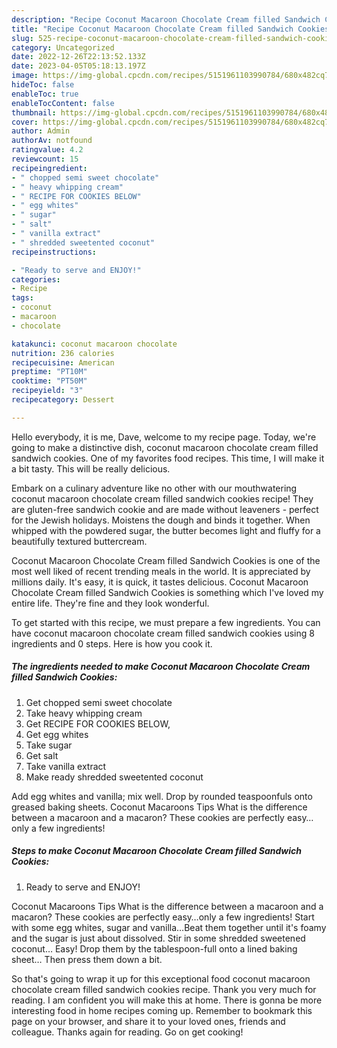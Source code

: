 ```yaml
---
description: "Recipe Coconut Macaroon Chocolate Cream filled Sandwich Cookies the Delicious}"
title: "Recipe Coconut Macaroon Chocolate Cream filled Sandwich Cookies the Delicious}"
slug: 525-recipe-coconut-macaroon-chocolate-cream-filled-sandwich-cookies-the-delicious
category: Uncategorized
date: 2022-12-26T22:13:52.133Z
date: 2023-04-05T05:18:13.197Z
image: https://img-global.cpcdn.com/recipes/5151961103990784/680x482cq70/coconut-macaroon-chocolate-cream-filled-sandwich-cookies-recipe-main-photo.jpg
hideToc: false
enableToc: true
enableTocContent: false
thumbnail: https://img-global.cpcdn.com/recipes/5151961103990784/680x482cq70/coconut-macaroon-chocolate-cream-filled-sandwich-cookies-recipe-main-photo.jpg
cover: https://img-global.cpcdn.com/recipes/5151961103990784/680x482cq70/coconut-macaroon-chocolate-cream-filled-sandwich-cookies-recipe-main-photo.jpg
author: Admin
authorAv: notfound
ratingvalue: 4.2
reviewcount: 15
recipeingredient:
- " chopped semi sweet chocolate"
- " heavy whipping cream"
- " RECIPE FOR COOKIES BELOW"
- " egg whites"
- " sugar"
- " salt"
- " vanilla extract"
- " shredded sweetented coconut"
recipeinstructions:

- "Ready to serve and ENJOY!"
categories:
- Recipe
tags:
- coconut
- macaroon
- chocolate

katakunci: coconut macaroon chocolate 
nutrition: 236 calories
recipecuisine: American
preptime: "PT10M"
cooktime: "PT50M"
recipeyield: "3"
recipecategory: Dessert

---
```



Hello everybody, it is me, Dave, welcome to my recipe page. Today, we're going to make a distinctive dish, coconut macaroon chocolate cream filled sandwich cookies. One of my favorites food recipes. This time, I will make it a bit tasty. This will be really delicious.

Embark on a culinary adventure like no other with our mouthwatering coconut macaroon chocolate cream filled sandwich cookies recipe! They are gluten-free sandwich cookie and are made without leaveners - perfect for the Jewish holidays. Moistens the dough and binds it together. When whipped with the powdered sugar, the butter becomes light and fluffy for a beautifully textured buttercream.

Coconut Macaroon Chocolate Cream filled Sandwich Cookies is one of the most well liked of recent trending meals in the world. It is appreciated by millions daily. It's easy, it is quick, it tastes delicious. Coconut Macaroon Chocolate Cream filled Sandwich Cookies is something which I've loved my entire life. They're fine and they look wonderful.


To get started with this recipe, we must prepare a few ingredients. You can have coconut macaroon chocolate cream filled sandwich cookies using 8 ingredients and 0 steps. Here is how you cook it.

<!--inarticleads1-->

##### The ingredients needed to make Coconut Macaroon Chocolate Cream filled Sandwich Cookies:

1. Get  chopped semi sweet chocolate
1. Take  heavy whipping cream
1. Get  RECIPE FOR COOKIES BELOW,
1. Get  egg whites
1. Take  sugar
1. Get  salt
1. Take  vanilla extract
1. Make ready  shredded sweetented coconut


Add egg whites and vanilla; mix well. Drop by rounded teaspoonfuls onto greased baking sheets. Coconut Macaroons Tips What is the difference between a macaroon and a macaron? These cookies are perfectly easy…only a few ingredients! 

<!--inarticleads2-->

##### Steps to make Coconut Macaroon Chocolate Cream filled Sandwich Cookies:


1. Ready to serve and ENJOY!

Coconut Macaroons Tips What is the difference between a macaroon and a macaron? These cookies are perfectly easy…only a few ingredients! Start with some egg whites, sugar and vanilla…Beat them together until it&#39;s foamy and the sugar is just about dissolved. Stir in some shredded sweetened coconut… Easy! Drop them by the tablespoon-full onto a lined baking sheet… Then press them down a bit. 

So that's going to wrap it up for this exceptional food coconut macaroon chocolate cream filled sandwich cookies recipe. Thank you very much for reading. I am confident you will make this at home. There is gonna be more interesting food in home recipes coming up. Remember to bookmark this page on your browser, and share it to your loved ones, friends and colleague. Thanks again for reading. Go on get cooking!
